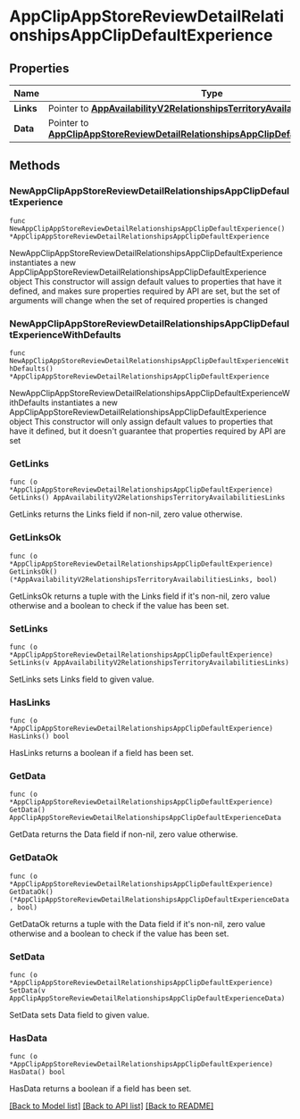 # AppClipAppStoreReviewDetailRelationshipsAppClipDefaultExperience

## Properties

Name | Type | Description | Notes
------------ | ------------- | ------------- | -------------
**Links** | Pointer to [**AppAvailabilityV2RelationshipsTerritoryAvailabilitiesLinks**](AppAvailabilityV2RelationshipsTerritoryAvailabilitiesLinks.md) |  | [optional] 
**Data** | Pointer to [**AppClipAppStoreReviewDetailRelationshipsAppClipDefaultExperienceData**](AppClipAppStoreReviewDetailRelationshipsAppClipDefaultExperienceData.md) |  | [optional] 

## Methods

### NewAppClipAppStoreReviewDetailRelationshipsAppClipDefaultExperience

`func NewAppClipAppStoreReviewDetailRelationshipsAppClipDefaultExperience() *AppClipAppStoreReviewDetailRelationshipsAppClipDefaultExperience`

NewAppClipAppStoreReviewDetailRelationshipsAppClipDefaultExperience instantiates a new AppClipAppStoreReviewDetailRelationshipsAppClipDefaultExperience object
This constructor will assign default values to properties that have it defined,
and makes sure properties required by API are set, but the set of arguments
will change when the set of required properties is changed

### NewAppClipAppStoreReviewDetailRelationshipsAppClipDefaultExperienceWithDefaults

`func NewAppClipAppStoreReviewDetailRelationshipsAppClipDefaultExperienceWithDefaults() *AppClipAppStoreReviewDetailRelationshipsAppClipDefaultExperience`

NewAppClipAppStoreReviewDetailRelationshipsAppClipDefaultExperienceWithDefaults instantiates a new AppClipAppStoreReviewDetailRelationshipsAppClipDefaultExperience object
This constructor will only assign default values to properties that have it defined,
but it doesn't guarantee that properties required by API are set

### GetLinks

`func (o *AppClipAppStoreReviewDetailRelationshipsAppClipDefaultExperience) GetLinks() AppAvailabilityV2RelationshipsTerritoryAvailabilitiesLinks`

GetLinks returns the Links field if non-nil, zero value otherwise.

### GetLinksOk

`func (o *AppClipAppStoreReviewDetailRelationshipsAppClipDefaultExperience) GetLinksOk() (*AppAvailabilityV2RelationshipsTerritoryAvailabilitiesLinks, bool)`

GetLinksOk returns a tuple with the Links field if it's non-nil, zero value otherwise
and a boolean to check if the value has been set.

### SetLinks

`func (o *AppClipAppStoreReviewDetailRelationshipsAppClipDefaultExperience) SetLinks(v AppAvailabilityV2RelationshipsTerritoryAvailabilitiesLinks)`

SetLinks sets Links field to given value.

### HasLinks

`func (o *AppClipAppStoreReviewDetailRelationshipsAppClipDefaultExperience) HasLinks() bool`

HasLinks returns a boolean if a field has been set.

### GetData

`func (o *AppClipAppStoreReviewDetailRelationshipsAppClipDefaultExperience) GetData() AppClipAppStoreReviewDetailRelationshipsAppClipDefaultExperienceData`

GetData returns the Data field if non-nil, zero value otherwise.

### GetDataOk

`func (o *AppClipAppStoreReviewDetailRelationshipsAppClipDefaultExperience) GetDataOk() (*AppClipAppStoreReviewDetailRelationshipsAppClipDefaultExperienceData, bool)`

GetDataOk returns a tuple with the Data field if it's non-nil, zero value otherwise
and a boolean to check if the value has been set.

### SetData

`func (o *AppClipAppStoreReviewDetailRelationshipsAppClipDefaultExperience) SetData(v AppClipAppStoreReviewDetailRelationshipsAppClipDefaultExperienceData)`

SetData sets Data field to given value.

### HasData

`func (o *AppClipAppStoreReviewDetailRelationshipsAppClipDefaultExperience) HasData() bool`

HasData returns a boolean if a field has been set.


[[Back to Model list]](../README.md#documentation-for-models) [[Back to API list]](../README.md#documentation-for-api-endpoints) [[Back to README]](../README.md)


